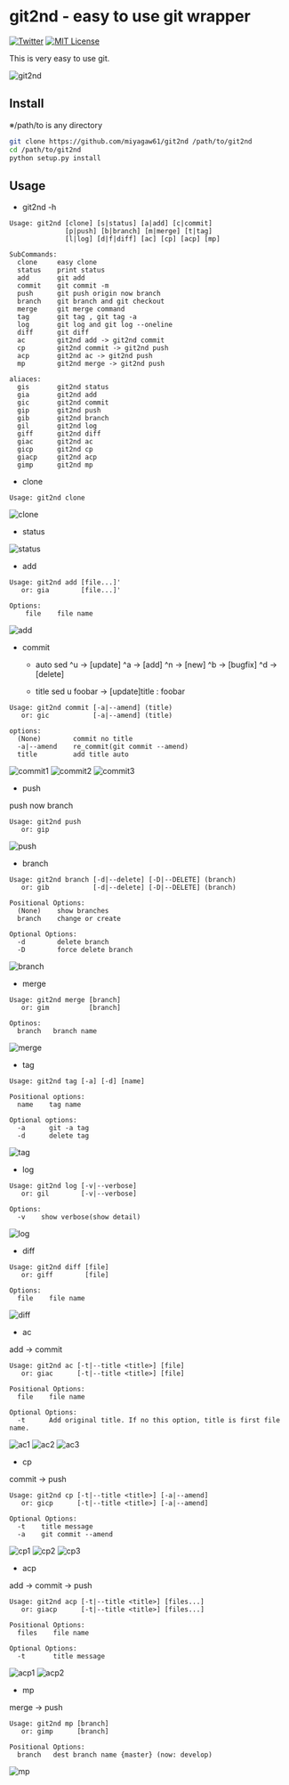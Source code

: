# git2nd - easy to use git wrapper

[![Twitter](https://imgur.com/Ibo0Twr.png)](https://twitter.com/miyagaw61)
[![MIT License](https://img.shields.io/badge/license-MIT-blue.svg?style=flat)](http://choosealicense.com/licenses/mit/)

This is very easy to use git.

![git2nd](https://i.imgur.com/o0PdcOa.png)

## Install

※/path/to is any directory

```bash
git clone https://github.com/miyagaw61/git2nd /path/to/git2nd
cd /path/to/git2nd
python setup.py install
```

## Usage

* git2nd -h
```
Usage: git2nd [clone] [s|status] [a|add] [c|commit]
              [p|push] [b|branch] [m|merge] [t|tag]
              [l|log] [d|f|diff] [ac] [cp] [acp] [mp]

SubCommands:
  clone     easy clone
  status    print status
  add       git add
  commit    git commit -m
  push      git push origin now branch
  branch    git branch and git checkout
  merge     git merge command
  tag       git tag , git tag -a
  log       git log and git log --oneline
  diff      git diff
  ac        git2nd add -> git2nd commit
  cp        git2nd commit -> git2nd push
  acp       git2nd ac -> git2nd push
  mp        git2nd merge -> git2nd push
 
aliaces:
  gis       git2nd status
  gia       git2nd add
  gic       git2nd commit
  gip       git2nd push
  gib       git2nd branch
  gil       git2nd log
  giff      git2nd diff
  giac      git2nd ac
  gicp      git2nd cp
  giacp     git2nd acp
  gimp      git2nd mp
```

* clone

```
Usage: git2nd clone
```

![clone](https://i.imgur.com/vF6j8Fo.png)

* status

![status](https://i.imgur.com/GiaviLS.png)

* add

```
Usage: git2nd add [file...]'
   or: gia        [file...]'

Options:
    file    file name
```

![add](https://i.imgur.com/wrVvlcM.png)

* commit

    + auto sed
    ^u -> [update]
    ^a -> [add]
    ^n -> [new]
    ^b -> [bugfix]
    ^d -> [delete]

    + title sed
    u foobar -> [update]title : foobar

```
Usage: git2nd commit [-a|--amend] (title)
   or: gic           [-a|--amend] (title)

options:
  (None)        commit no title
  -a|--amend    re_commit(git commit --amend)
  title         add title auto
```

![commit1](https://i.imgur.com/TOHDPMP.png)
![commit2](https://i.imgur.com/VxR0qz6.png)
![commit3](https://i.imgur.com/5Y36oUU.png)

* push

push now branch

```
Usage: git2nd push
   or: gip
```

![push](https://i.imgur.com/apAN4ob.png)

* branch

```
Usage: git2nd branch [-d|--delete] [-D|--DELETE] (branch)
   or: gib           [-d|--delete] [-D|--DELETE] (branch)

Positional Options:
  (None)    show branches
  branch    change or create

Optional Options:
  -d        delete branch
  -D        force delete branch
```

![branch](https://i.imgur.com/Ux7wmXW.png)

* merge

```
Usage: git2nd merge [branch]
   or: gim          [branch]

Optinos:
  branch   branch name
```

![merge](https://i.imgur.com/FaJwAl8.png)

* tag

```
Usage: git2nd tag [-a] [-d] [name]

Positional options:
  name    tag name

Optional options:
  -a      git -a tag
  -d      delete tag
```

![tag](https://i.imgur.com/P6kkgwz.png)

* log

```
Usage: git2nd log [-v|--verbose]
   or: gil        [-v|--verbose]

Options:
  -v    show verbose(show detail)
```

![log](https://i.imgur.com/sPEfhPp.png)

* diff

```
Usage: git2nd diff [file]
   or: giff        [file]

Options:
  file    file name
```

![diff](https://i.imgur.com/Hq4Szp5.png)

* ac

add -> commit

```
Usage: git2nd ac [-t|--title <title>] [file]
   or: giac      [-t|--title <title>] [file]

Positional Options:
  file    file name

Optional Options:
  -t      Add original title. If no this option, title is first file name.
```

![ac1](https://i.imgur.com/yXbkcVD.png)
![ac2](https://i.imgur.com/IBq72I2.png)
![ac3](https://i.imgur.com/MPDCMMO.png)

* cp

commit -> push

```
Usage: git2nd cp [-t|--title <title>] [-a|--amend]
   or: gicp      [-t|--title <title>] [-a|--amend]

Optional Options:
  -t    title message
  -a    git commit --amend
```

![cp1](https://i.imgur.com/FRf92bm.png)
![cp2](https://i.imgur.com/AJNBrRo.png)
![cp3](https://i.imgur.com/BEHhF8O.png)

* acp

add -> commit -> push

```
Usage: git2nd acp [-t|--title <title>] [files...]
   or: giacp      [-t|--title <title>] [files...]

Positional Options:
  files    file name

Optional Options:
  -t       title message 
```

![acp1](https://i.imgur.com/PvPdNk2.png)
![acp2](https://i.imgur.com/4g97ytF.png)

* mp

merge -> push

```
Usage: git2nd mp [branch]
   or: gimp      [branch]

Positional Options:
  branch   dest branch name {master} (now: develop)
```

![mp](https://i.imgur.com/sl3qHMj.png)
